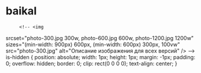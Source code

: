 # baikal

         <!-- <img

srcset="photo-300.jpg 300w, photo-600.jpg 600w, photo-1200.jpg 1200w"
sizes="(min-width: 900px) 600px, (min-width: 600px) 300px, 100vw"
src="photo-300.jpg"
alt="Описание изображения для всех версий"
/> -->
is-hidden {
position: absolute;
width: 1px;
height: 1px;
margin: -1px;
padding: 0;
overflow: hidden;
border: 0;
clip: rect(0 0 0 0);
text-align: center;
}
